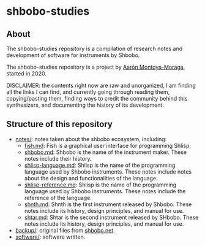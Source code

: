 # shbobo-studies

## About

The shbobo-studies repository is a compilation of research notes and development of software for instruments by Shbobo.

The shbobo-studies repository is a project by [Aarón Montoya-Moraga](https://montoyamoraga.io/), started in 2020.

DISCLAIMER: the contents right now are raw and unorganized, I am finding all the links I can find, and currently going through reading them, copying/pasting them, finding ways to credit the community behind this synthesizers, and documenting the history of its development.

## Structure of this repository

* [notes/](notes/): notes taken about the shbobo ecosystem, including:
  * [fish.md](notes/fish.md): Fish is a graphical user interface for programming Shlisp.
  * [shbobo.md](notes/shbobo.md): Shbobo is the name of the instrument maker. These notes include their history.
  * [shlisp-language.md](notes/shlisp-language.md): Shlisp is the name of the programming language used by Shbobo instruments. These notes include notes about the design and functionalities of the language.
  * [shlisp-reference.md](notes/shlisp-reference.md): Shlisp is the name of the programming language used by Shbobo instruments. These notes include the reference of the language.
  * [shnth.md](notes/shnth.md): Shnth is the first instrument released by Shbobo. These notes include its history, design principles, and manual for use.
  * [shtar.md](notes/shtar.md): Shtar is the second instrument released by SHbobo. These notes include its history, design principles, and manual for use.
* [backup/](backup/): original files from [shbobo.net](http://shbobo.net/).
* [software/](software/): software written.
